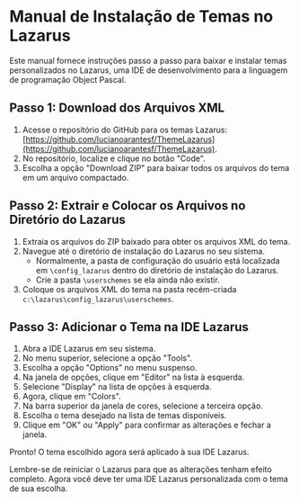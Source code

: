 # Manual de Instalação de Temas no Lazarus

Este manual fornece instruções passo a passo para baixar e instalar temas personalizados no Lazarus, uma IDE de desenvolvimento para a linguagem de programação Object Pascal.

## Passo 1: Download dos Arquivos XML

1. Acesse o repositório do GitHub para os temas Lazarus: [https://github.com/lucianoarantesf/ThemeLazarus](https://github.com/lucianoarantesf/ThemeLazarus).
2. No repositório, localize e clique no botão "Code".
3. Escolha a opção "Download ZIP" para baixar todos os arquivos do tema em um arquivo compactado.

## Passo 2: Extrair e Colocar os Arquivos no Diretório do Lazarus

1. Extraia os arquivos do ZIP baixado para obter os arquivos XML do tema.
2. Navegue até o diretório de instalação do Lazarus no seu sistema.
   - Normalmente, a pasta de configuração do usuário está localizada em `\config_lazarus` dentro do diretório de instalação do Lazarus.
   - Crie a pasta `\userschemes` se ela ainda não existir.
3. Coloque os arquivos XML do tema na pasta recém-criada `c:\lazarus\config_lazarus\userschemes`.

## Passo 3: Adicionar o Tema na IDE Lazarus

1. Abra a IDE Lazarus em seu sistema.
2. No menu superior, selecione a opção "Tools".
3. Escolha a opção "Options" no menu suspenso.
4. Na janela de opções, clique em "Editor" na lista à esquerda.
5. Selecione "Display" na lista de opções à esquerda.
6. Agora, clique em "Colors".
7. Na barra superior da janela de cores, selecione a terceira opção.
8. Escolha o tema desejado na lista de temas disponíveis.
9. Clique em "OK" ou "Apply" para confirmar as alterações e fechar a janela.

Pronto! O tema escolhido agora será aplicado à sua IDE Lazarus.

Lembre-se de reiniciar o Lazarus para que as alterações tenham efeito completo. Agora você deve ter uma IDE Lazarus personalizada com o tema de sua escolha.

